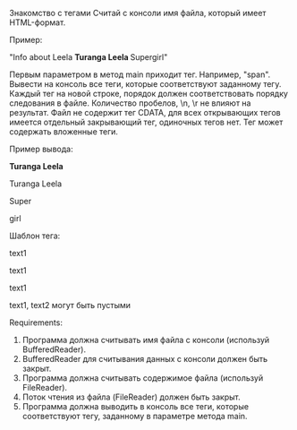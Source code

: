 Знакомство с тегами
Считай с консоли имя файла, который имеет HTML-формат.

Пример:

"Info about Leela <span xml:lang="en" lang="en"><b><span>Turanga Leela
</span></b></span><span>Super</span><span>girl</span>"

Первым параметром в метод main приходит тег. Например, "span".
Вывести на консоль все теги, которые соответствуют заданному тегу.
Каждый тег на новой строке, порядок должен соответствовать порядку следования в файле.
Количество пробелов, \n, \r не влияют на результат.
Файл не содержит тег CDATA, для всех открывающих тегов имеется отдельный закрывающий тег, одиночных тегов нет.
Тег может содержать вложенные теги.

Пример вывода:

<span xml:lang="en" lang="en"><b><span>Turanga Leela</span></b></span>

<span>Turanga Leela</span>

<span>Super</span>

<span>girl</span>

Шаблон тега:

<tag>text1</tag>

<tag text2>text1</tag>

<tag 
     text2>text1</tag>

text1, text2 могут быть пустыми


Requirements:
1. Программа должна считывать имя файла с консоли (используй BufferedReader).
2. BufferedReader для считывания данных с консоли должен быть закрыт.
3. Программа должна считывать содержимое файла (используй FileReader).
4. Поток чтения из файла (FileReader) должен быть закрыт.
5. Программа должна выводить в консоль все теги, которые соответствуют тегу, заданному в параметре метода main.
